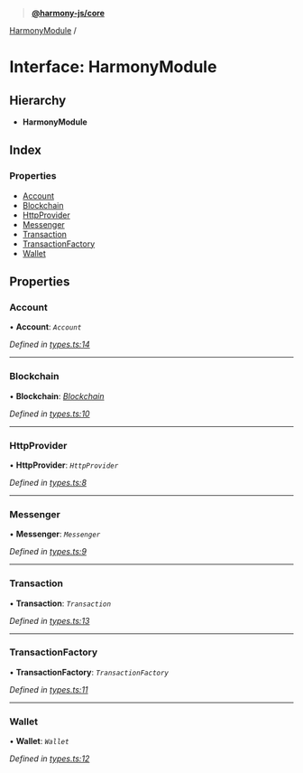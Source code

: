 > **[@harmony-js/core](../README.md)**

[HarmonyModule](harmonymodule.md) /

# Interface: HarmonyModule

## Hierarchy

* **HarmonyModule**

## Index

### Properties

* [Account](harmonymodule.md#account)
* [Blockchain](harmonymodule.md#blockchain)
* [HttpProvider](harmonymodule.md#httpprovider)
* [Messenger](harmonymodule.md#messenger)
* [Transaction](harmonymodule.md#transaction)
* [TransactionFactory](harmonymodule.md#transactionfactory)
* [Wallet](harmonymodule.md#wallet)

## Properties

###  Account

• **Account**: *`Account`*

*Defined in [types.ts:14](https://github.com/FireStack-Lab/Harmony-sdk-core/blob/edb8e7a/packages/harmony-core/src/types.ts#L14)*

___

###  Blockchain

• **Blockchain**: *[Blockchain](../classes/blockchain.md)*

*Defined in [types.ts:10](https://github.com/FireStack-Lab/Harmony-sdk-core/blob/edb8e7a/packages/harmony-core/src/types.ts#L10)*

___

###  HttpProvider

• **HttpProvider**: *`HttpProvider`*

*Defined in [types.ts:8](https://github.com/FireStack-Lab/Harmony-sdk-core/blob/edb8e7a/packages/harmony-core/src/types.ts#L8)*

___

###  Messenger

• **Messenger**: *`Messenger`*

*Defined in [types.ts:9](https://github.com/FireStack-Lab/Harmony-sdk-core/blob/edb8e7a/packages/harmony-core/src/types.ts#L9)*

___

###  Transaction

• **Transaction**: *`Transaction`*

*Defined in [types.ts:13](https://github.com/FireStack-Lab/Harmony-sdk-core/blob/edb8e7a/packages/harmony-core/src/types.ts#L13)*

___

###  TransactionFactory

• **TransactionFactory**: *`TransactionFactory`*

*Defined in [types.ts:11](https://github.com/FireStack-Lab/Harmony-sdk-core/blob/edb8e7a/packages/harmony-core/src/types.ts#L11)*

___

###  Wallet

• **Wallet**: *`Wallet`*

*Defined in [types.ts:12](https://github.com/FireStack-Lab/Harmony-sdk-core/blob/edb8e7a/packages/harmony-core/src/types.ts#L12)*